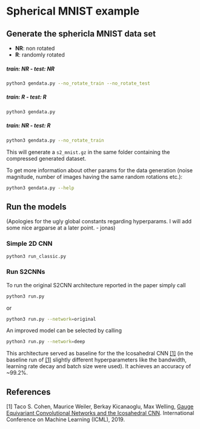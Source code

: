# Spherical MNIST example

## Generate the sphericla MNIST data set

- __NR__: non rotated
- __R__: randomly rotated

##### train: __NR__ - test: __NR__
```bash
python3 gendata.py --no_rotate_train --no_rotate_test
```

##### train: __R__ - test: __R__
```bash
python3 gendata.py
```

##### train: __NR__ - test: __R__
```bash
python3 gendata.py --no_rotate_train
```

This will generate a `s2_mnist.gz` in the same folder containing the compressed generated dataset.

To get more information about other params for the data generation (noise magnitude, number of images having the same random rotations etc.):
```bash
python3 gendata.py --help
```

## Run the models

(Apologies for the ugly global constants regarding hyperparams. I will add some nice argparse at a later point. - jonas)

### Simple 2D CNN

```bash
python3 run_classic.py
```

### Run S2CNNs

To run the original S2CNN architecture reported in the paper simply call
```bash
python3 run.py
```
or
```bash
python3 run.py --network=original
```

An improved model can be selected by calling
```bash
python3 run.py --network=deep
```
This architecture served as baseline for the the Icosahedral CNN [[1]](https://arxiv.org/pdf/1902.04615.pdf) (in the baseline run of [[1]](https://arxiv.org/pdf/1902.04615.pdf) slightly different hyperparameters like the bandwidth, learning rate decay and batch size were used).
It achieves an accuracy of ~99.2%.


## References

[1] Taco S. Cohen, Maurice Weiler, Berkay Kicanaoglu, Max Welling,
[Gauge Equivariant Convolutional Networks and the Icosahedral CNN](https://arxiv.org/pdf/1902.04615.pdf).
International Conference on Machine Learning (ICML), 2019.